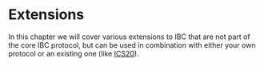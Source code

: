 # Extensions

In this chapter we will cover various extensions to IBC that are not part of the core IBC protocol,
but can be used in combination with either your own protocol or an existing one (like [ICS20](./ics20)).
